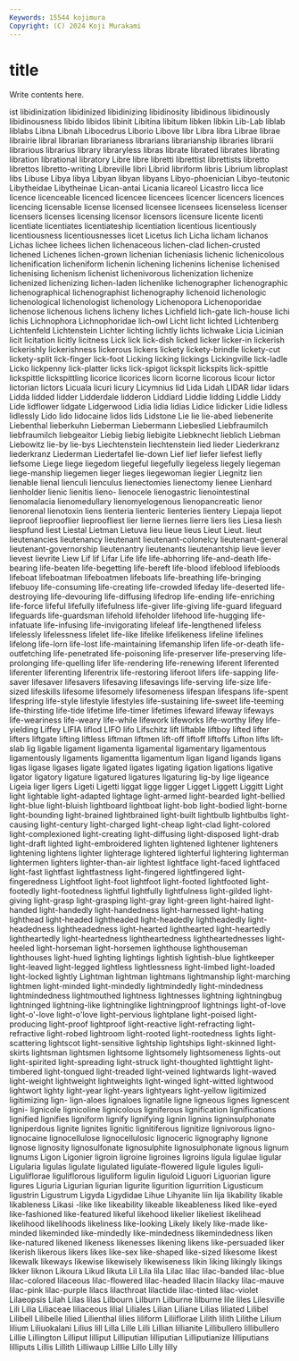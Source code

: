 ```yaml
---
Keywords: 15544 kojimura
Copyright: (C) 2024 Koji Murakami
---
```


# title

Write contents here.



ist libidinization libidinized libidinizing libidinosity libidinous libidinously libidinousness libido libidos
libinit Libitina libitum libken libkin Lib-Lab liblab liblabs Libna Libnah
Libocedrus Liborio Libove libr Libra libra Librae librae librairie libral
librarian librarianess librarians librarianship libraries librarii librarious librarius library libraryless
libras librate librated librates librating libration librational libratory Libre libre
libretti librettist librettists libretto librettos libretto-writing Libreville libri Librid libriform
libris Librium libroplast libs Libuse Libya libya Libyan libyan libyans
Libyo-phoenician Libyo-teutonic Libytheidae Libytheinae Lican-antai Licania licareol Licastro licca lice
licence licenceable licenced licencee licencees licencer licencers licences licencing licensable
license licensed licensee licensees licenseless licenser licensers licenses licensing licensor
licensors licensure licente licenti licentiate licentiates licentiateship licentiation licentious licentiously
licentiousness licentiousnesses licet Licetus lich Licha licham lichanos Lichas lichee
lichees lichen lichenaceous lichen-clad lichen-crusted lichened Lichenes lichen-grown lichenian licheniasis
lichenic lichenicolous lichenification licheniform lichenin lichening lichenins lichenise lichenised lichenising
lichenism lichenist lichenivorous lichenization lichenize lichenized lichenizing lichen-laden lichenlike lichenographer
lichenographic lichenographical lichenographist lichenography lichenoid lichenologic lichenological lichenologist lichenology Lichenopora
Lichenoporidae lichenose lichenous lichens licheny liches Lichfield lich-gate lich-house lichi
lichis Lichnophora Lichnophoridae lich-owl Licht licht lichted Lichtenberg Lichtenfeld Lichtenstein
Lichter lichting lichtly lichts lichwake Licia Licinian licit licitation licitly
licitness Lick lick lick-dish licked licker licker-in lickerish lickerishly lickerishness
lickerous lickers lickety lickety-brindle lickety-cut lickety-split lick-finger lick-foot Licking licking
lickings Lickingville lick-ladle Licko lickpenny lick-platter licks lick-spigot lickspit lickspits
lick-spittle lickspittle lickspittling licorice licorices licorn licorne licorous licour lictor
lictorian lictors Licuala licuri licury Licymnius lid Lida Lidah LIDAR
lidar lidars Lidda lidded lidder Lidderdale lidderon Liddiard Liddie lidding
Liddle Liddy Lide lidflower lidgate Lidgerwood Lidia lidia lidias Lidice
lidicker Lidie lidless lidlessly Lido lido lidocaine lidos lids Lidstone
Lie lie lie-abed liebenerite Liebenthal lieberkuhn Lieberman Liebermann Liebeslied Liebfraumilch
liebfraumilch liebgeaitor Liebig liebig liebigite Liebknecht lieblich Liebman Liebowitz lie-by
lie-bys Liechtenstein liechtenstein lied lieder Liederkranz liederkranz Liederman Liedertafel lie-down
Lief lief liefer liefest liefly liefsome Liege liege liegedom liegeful
liegefully liegeless liegely liegeman liege-manship liegemen lieger lieges liegewoman liegier
Liegnitz lien lienable lienal lienculi lienculus lienectomies lienectomy lienee Lienhard
lienholder lienic lienitis lieno- lienocele lienogastric lienointestinal lienomalacia lienomedullary lienomyelogenous
lienopancreatic lienor lienorenal lienotoxin liens lienteria lienteric lienteries lientery Liepaja
liepot lieproof lieprooflier lieproofliest lier lierne liernes lierre liers lies
Liesa liesh liespfund liest Liestal Lietman Lietuva lieu lieue lieus
Lieut Lieut. lieut lieutenancies lieutenancy lieutenant lieutenant-colonelcy lieutenant-general lieutenant-governorship lieutenantry
lieutenants lieutenantship lieve liever lievest lievrite Liew Lif lif Lifar
Life life life-abhorring life-and-death life-bearing life-beaten life-begetting life-bereft life-blood lifeblood
lifebloods lifeboat lifeboatman lifeboatmen lifeboats life-breathing life-bringing lifebuoy life-consuming life-creating
life-crowded lifeday life-deserted life-destroying life-devouring life-diffusing lifedrop life-ending life-enriching life-force
lifeful lifefully lifefulness life-giver life-giving life-guard lifeguard lifeguards life-guardsman lifehold
lifeholder lifehood life-hugging life-infatuate life-infusing life-invigorating lifeleaf life-lengthened lifeless lifelessly
lifelessness lifelet life-like lifelike lifelikeness lifeline lifelines lifelong life-lorn life-lost
life-maintaining lifemanship lifen life-or-death life-outfetching life-penetrated life-poisoning life-preserver life-preserving life-prolonging
life-quelling lifer life-rendering life-renewing liferent liferented liferenter liferenting liferentrix life-restoring
liferoot lifers life-sapping life-saver lifesaver lifesavers lifesaving lifesavings life-serving life-size
life-sized lifeskills lifesome lifesomely lifesomeness lifespan lifespans life-spent lifespring life-style
lifestyle lifestyles life-sustaining life-sweet life-teeming life-thirsting life-tide lifetime life-timer lifetimes
lifeward lifeway lifeways life-weariness life-weary life-while lifework lifeworks life-worthy lifey
life-yielding Liffey LIFIA liflod LIFO lifo Lifschitz lift liftable liftboy
lifted lifter lifters liftgate lifting liftless liftman liftmen lift-off liftoff
liftoffs Lifton lifts lift-slab lig ligable ligament ligamenta ligamental ligamentary
ligamentous ligamentously ligaments ligamentta ligamentum ligan ligand ligands ligans ligas
ligase ligases ligate ligated ligates ligating ligation ligations ligative ligator
ligatory ligature ligatured ligatures ligaturing lig-by lige ligeance Ligeia liger
ligers Ligeti Ligetti liggat ligge ligger Ligget Liggett Liggitt Light
light lightable light-adapted lightage light-armed light-bearded light-bellied light-blue light-bluish lightboard
lightboat light-bob light-bodied light-borne light-bounding light-brained lightbrained light-built lightbulb lightbulbs
light-causing light-century light-charged light-cheap light-clad light-colored light-complexioned light-creating light-diffusing light-disposed
light-drab light-draft lighted light-embroidered lighten lightened lightener lighteners lightening lightens
lighter lighterage lightered lighterful lightering lighterman lightermen lighters lighter-than-air lightest
lightface light-faced lightfaced light-fast lightfast lightfastness light-fingered lightfingered light-fingeredness Lightfoot
light-foot lightfoot light-footed lightfooted light-footedly light-footedness lightful lightfully lightfulness light-gilded
light-giving light-grasp light-grasping light-gray light-green light-haired light-handed light-handedly light-handedness light-harnessed
light-hating lighthead light-headed lightheaded light-headedly lightheadedly light-headedness lightheadedness light-hearted lighthearted
light-heartedly lightheartedly light-heartedness lightheartedness lightheartednesses light-heeled light-horseman light-horsemen lighthouse lighthouseman
lighthouses light-hued lighting lightings lightish lightish-blue lightkeeper light-leaved light-legged lightless
lightlessness light-limbed light-loaded light-locked lightly Lightman lightman lightmans lightmanship light-marching
lightmen light-minded light-mindedly lightmindedly light-mindedness lightmindedness lightmouthed lightness lightnesses lightning
lightningbug lightninged lightning-like lightninglike lightningproof lightnings light-of-love light-o'-love light-o'love light-pervious
lightplane light-poised light-producing light-proof lightproof light-reactive light-refracting light-refractive light-robed lightroom
light-rooted light-rootedness lights light-scattering lightscot light-sensitive lightship lightships light-skinned light-skirts
lightsman lightsmen lightsome lightsomely lightsomeness lights-out light-spirited light-spreading light-struck light-thoughted
lighttight light-timbered light-tongued light-treaded light-veined lightwards light-waved light-weight lightweight lightweights
light-winged light-witted lightwood lightwort lighty light-year light-years lightyears light-yellow ligitimized
ligitimizing lign- lign-aloes lignaloes lignatile ligne ligneous lignes lignescent ligni-
lignicole lignicoline lignicolous ligniferous lignification lignifications lignified lignifies ligniform lignify
lignifying lignin lignins ligninsulphonate ligniperdous lignite lignites lignitic lignitiferous lignitize
lignivorous ligno- lignocaine lignocellulose lignocellulosic lignoceric lignography lignone lignose lignosity
lignosulfonate lignosulphite lignosulphonate lignous lignum lignums Ligon Ligonier ligroin ligroine
ligroines ligroins ligula ligulae ligular Ligularia ligulas ligulate ligulated ligulate-flowered
ligule ligules liguli- Liguliflorae liguliflorous liguliform ligulin liguloid Liguori Liguorian
ligure ligures Liguria Ligurian ligurian ligurite ligurition ligurrition Ligusticum ligustrin
Ligustrum Ligyda Ligydidae Lihue Lihyanite liin lija likability likable likableness
Likasi -like like likeability likeable likeableness liked like-eyed like-fashioned like-featured
likeful likehood likelier likeliest likelihead likelihood likelihoods likeliness like-looking Likely
likely like-made like-minded likeminded like-mindedly like-mindedness likemindedness liken like-natured likened
likeness likenesses likening likens like-persuaded liker likerish likerous likers likes
like-sex like-shaped like-sized likesome likest likewalk likeways likewise likewisely likewiseness
likin liking likingly likings likker liknon Likoura Likud likuta Lil
Lila lila Lilac lilac lilac-banded lilac-blue lilac-colored lilaceous lilac-flowered lilac-headed
lilacin lilacky lilac-mauve lilac-pink lilac-purple lilacs lilacthroat lilactide lilac-tinted lilac-violet
Lilaeopsis Lilah Lilas lilas Lilbourn Lilburn Lilburne lilburne lile liles
Lilesville Lili Lilia Liliaceae liliaceous lilial Liliales Lilian Liliane Lilias
liliated Lilibel Lilibell Lilibelle lilied Lilienthal lilies liliform Liliiflorae Lilith
lilith Lilithe Lilium lilium Liliuokalani Lilius lill Lilla Lille Lilli
Lillian lillianite Lillibullero lillibullero Lillie Lillington Lilliput lilliput Lilliputian lilliputian
Lilliputianize lilliputians lilliputs Lillis Lillith Lilliwaup Lilllie Lillo Lilly lilly
